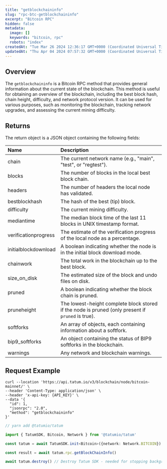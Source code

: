 ```yaml
---
title: "getblockchaininfo"
slug: "rpc-btc-getblockchaininfo"
excerpt: "Bitcoin RPC"
hidden: false
metadata: 
  image: []
  keywords: "bitcoin, rpc"
  robots: "index"
createdAt: "Tue Mar 26 2024 12:36:17 GMT+0000 (Coordinated Universal Time)"
updatedAt: "Thu Apr 04 2024 07:57:32 GMT+0000 (Coordinated Universal Time)"
---
```

## Overview

The `getblockchaininfo`  is a Bitcoin RPC method that provides general information about the current state of the blockchain. This method is useful for obtaining an overview of the blockchain, including the best block hash, chain height, difficulty, and network protocol version. It can be used for various purposes, such as monitoring the blockchain, tracking network upgrades, and assessing the current mining difficulty.

## Returns

The return object is a JSON object containing the following fields:

| Name                 | Description                                                                                       |
| :------------------- | :------------------------------------------------------------------------------------------------ |
| chain                | The current network name (e.g., "main", "test", or "regtest").                                    |
| blocks               | The number of blocks in the local best block chain.                                               |
| headers              | The number of headers the local node has validated.                                               |
| bestblockhash        | The hash of the best (tip) block.                                                                 |
| difficulty           | The current mining difficulty.                                                                    |
| mediantime           | The median block time of the last 11 blocks in UNIX timestamp format.                             |
| verificationprogress | The estimate of the verification progress of the local node as a percentage.                      |
| initialblockdownload | A boolean indicating whether the node is in the initial block download mode.                      |
| chainwork            | The total work in the blockchain up to the best block.                                            |
| size_on_disk         | The estimated size of the block and undo files on disk.                                           |
| pruned               | A boolean indicating whether the block chain is pruned.                                           |
| pruneheight          | The lowest-height complete block stored if the node is pruned (only present if `pruned` is true). |
| softforks            | An array of objects, each containing information about a softfork.                                |
| bip9_softforks       | An object containing the status of BIP9 softforks in the blockchain.                              |
| warnings             | Any network and blockchain warnings.                                                              |

## Request Example

```curl cURL
curl --location 'https://api.tatum.io/v3/blockchain/node/bitcoin-mainnet/' \
--header 'Content-Type: application/json' \
--header 'x-api-key: {API_KEY}' \
--data '{
  "id": 1,
  "jsonrpc": "2.0",
  "method": "getblockchaininfo"
}'
```
```typescript JS SDK
// yarn add @tatumio/tatum

import { TatumSDK, Bitcoin, Network } from '@tatumio/tatum'

const tatum = await TatumSDK.init<Bitcoin>({network: Network.BITCOIN})

const result = await tatum.rpc.getBlockChainInfo()

await tatum.destroy() // Destroy Tatum SDK - needed for stopping background jobs
```
